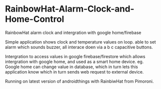 # RainbowHat-Alarm-Clock-and-Home-Control
RainbowHat alarm clock and intergration with google home/firebase


Simple application shows clock and temperature values on loop. able to set alarm which sounds buzzer, all interace doen via a b c capacitive buttons.

Intergration to access values in google firebase/firestore which allows intergration with google home, and used as a smart home device. eg. Google home can change value in database, which in turn lets this application know which in turn sends web request to external device.

Running on latest version of androidthings with RainbiwHat from Pimoroni.
